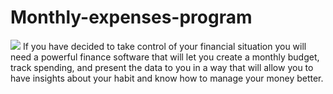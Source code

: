 <h1> Monthly-expenses-program</h1>
<img src="https://ums.asu.edu.eg/images/logo.png" />
If you have decided to take control of your financial situation you will need a powerful finance software that will let you create a monthly budget, track spending, and present the data to you in a way that will allow you to have insights about your habit and know how to manage your money better.


